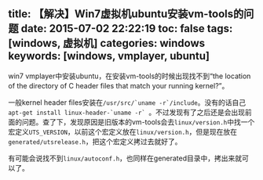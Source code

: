 title: 【解决】Win7虚拟机ubuntu安装vm-tools的问题
date: 2015-07-02 22:22:19
toc: false
tags: [windows, 虚拟机]
categories: windows
keywords: [windows, vmplayer, ubuntu]
---

win7 vmplayer中安装ubuntu，在安装vm-tools的时候出现找不到“the location of the directory of C header files that match your running kernel?”。

一般kernel header files安装在``/usr/src/`uname -r`/include``。没有的话自己``apt-get install linux-header-`uname -r` ``。不过发现有了之后还是会出现前面的问题。查了下，发现原因是旧版本的vm-tools会去`linux/version.h`中找一个宏定义`UTS_VERSION`，以前这个宏定义放在`linux/version.h`，但是现在放在`generated/utsrelease.h`，把这个宏定义拷过去就好了。

有可能会说找不到`linux/autoconf.h`，也同样在generated目录中，拷出来就可以了。
